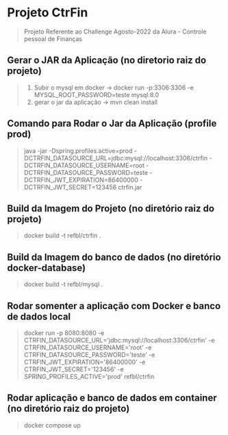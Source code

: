 
# **Projeto CtrFin**
>Projeto Referente ao Challenge Agosto-2022 da Alura - Controle pessoal de Finanças

## **Gerar o JAR da Aplicação (no diretorio raiz do projeto)**
>1. Subir o mysql em docker  -> docker run -p:3306:3306 -e MYSQL_ROOT_PASSWORD=teste mysql:8.0
>2. gerar o jar da aplicação -> mvn clean install

## **Comando para Rodar o Jar da Aplicação (profile prod)**
>java -jar -Dspring.profiles.active=prod -DCTRFIN_DATASOURCE_URL=jdbc:mysql://localhost:3306/ctrfin -DCTRFIN_DATASOURCE_USERNAME=root -DCTRFIN_DATASOURCE_PASSWORD=teste -DCTRFIN_JWT_EXPIRATION=86400000 -DCTRFIN_JWT_SECRET=123456 ctrfin.jar

## **Build da Imagem do Projeto (no diretório raiz do projeto)**
>docker build -t refbl/ctrfin .

## **Build da Imagem do banco de dados (no diretório docker-database)**
>docker build -t refbl/mysql .

## **Rodar somenter a aplicação com Docker e banco de dados local**
>docker run -p 8080:8080 -e CTRFIN_DATASOURCE_URL='jdbc:mysql://localhost:3306/ctrfin' -e CTRFIN_DATASOURCE_USERNAME='root' -e CTRFIN_DATASOURCE_PASSWORD='teste' -e CTRFIN_JWT_EXPIRATION='86400000' -e CTRFIN_JWT_SECRET='123456' -e SPRING_PROFILES_ACTIVE='prod' refbl/ctrfin

## **Rodar aplicação e banco de dados em container (no diretório raiz do projeto)**
>docker compose up
